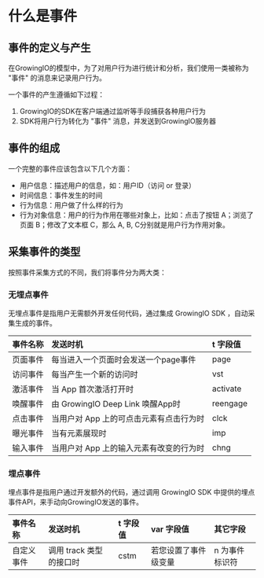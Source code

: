 # 什么是事件

## 事件的定义与产生 <a id="shi-jian-de-ding-yi-yu-chan-sheng"></a>

在GrowingIO的模型中，为了对用户行为进行统计和分析，我们使用一类被称为 "事件" 的消息来记录用户行为。‌

一个事件的产生遵循如下过程：‌

1. GrowingIO的SDK在客户端通过监听等手段捕获各种用户行为
2. SDK将用户行为转化为 "事件" 消息，并发送到GrowingIO服务器

## 事件的组成 <a id="shi-jian-de-zu-cheng"></a>

一个完整的事件应该包含以下几个方面：‌

* 用户信息：描述用户的信息，如：用户ID（访问 or 登录）
* 时间信息：事件发生的时间
* 行为信息：用户做了什么样的行为
* 行为对象信息：用户的行为作用在哪些对象上，比如：点击了按钮 A；浏览了页面 B；修改了文本框 C，那么 A, B, C分别就是用户行为作用对象。

## 采集事件的类型 <a id="shi-jian-de-lei-xing"></a>

按照事件采集方式的不同，我们将事件分为两大类：‌

### 无埋点事件 <a id="wu-mai-dian-shi-jian"></a>

‌无埋点事件是指用户无需额外开发任何代码，通过集成 GrowingIO SDK ，自动采集生成的事件‌。

| 事件名称 | 发送时机 | t 字段值 |
| :--- | :--- | :--- |
| 页面事件 | 每当进入一个页面时会发送一个page事件 | page |
| 访问事件 | 每当产生一个新的访问时 | vst |
| 激活事件 | 当 App 首次激活打开时 | activate |
| 唤醒事件 | 由 GrowingIO Deep Link 唤醒App时 | reengage |
| 点击事件 | 当用户对 App 上的可点击元素有点击行为时 | clck |
| 曝光事件 | 当有元素展现时 | imp |
| 输入事件 | 当用户对 App 上的输入元素有改变的行为时 | chng |

### 埋点事件 <a id="mai-dian-shi-jian"></a>

埋点事件是指用户通过开发额外的代码，通过调用 GrowingIO SDK 中提供的埋点事件API，来手动向GrowingIO发送的事件。

| 事件名称 | 发送时机 | t 字段值 | var 字段值 | 其它字段 |
| :--- | :--- | :--- | :--- | :--- |
| 自定义事件 | 调用 track 类型的接口时 | cstm | 若您设置了事件级变量 | n 为事件标识符 |

